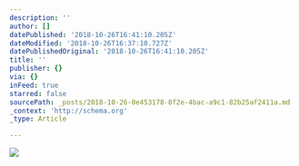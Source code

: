 ```yaml
---
description: ''
author: []
datePublished: '2018-10-26T16:41:10.205Z'
dateModified: '2018-10-26T16:37:10.727Z'
datePublishedOriginal: '2018-10-26T16:41:10.205Z'
title: ''
publisher: {}
via: {}
inFeed: true
starred: false
sourcePath: _posts/2018-10-26-0e453178-8f2e-4bac-a9c1-82b25af2411a.md
_context: 'http://schema.org'
_type: Article

---
```

![](https://the-grid-user-content.s3-us-west-2.amazonaws.com/6f940a67-5be7-4049-9494-d19d2d57e606.png)